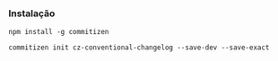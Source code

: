 ### Instalação
```
npm install -g commitizen
```

```
commitizen init cz-conventional-changelog --save-dev --save-exact
```